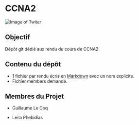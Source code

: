 # CCNA2

![Image of Twiter](https://brandspurng.com/wp-content/uploads/2018/12/Cisco-CCNA-Routing-Switching-brandspurng.jpg)

## Objectif

Dépôt git dédié aux rendu du cours de CCNA2

## Contenu du dépôt

* 1 fichier par rendu écris en [Markdown](https://github.com/adam-p/markdown-here/wiki/Markdown-Cheatsheet) avec un nom explicite.
* Fichier members demandé.

## Membres du Projet

* Guillaume Le Coq

* Leïla Phebidias